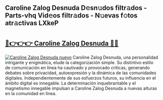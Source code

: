 ## Caroline Zalog Desnuda D𝚎sn𝚞dos filtr𝚊dos - Parts-vhq Vid𝚎os filtr𝚊dos - N𝚞evas f𝚘tos atr𝚊ctivas LXkeP

# <h2><a href="http://mbc9dqs.tromn.icu/?c=Caroline+Zalog+Desnuda">🔗👉👉👉 Caroline Zalog Desnuda 🔗🔗</a></h2>

[![Caroline Zalog Desnuda nuevo](https://i.imgur.com/pEAQMta.gif)](http://mbc9dqs.tromn.icu/?c=Caroline+Zalog+Desnuda)
Caroline Zalog Desnuda, una personalidad intrigante y enigmática, elude la categorización simple. Su distintivo estilo de comunicación en línea ha cautivado y provocado críticas, generando debates sobre privacidad, autoexpresión y la dinámica de las comunidades digitales. Independientemente de sus esfuerzos futuros, su influencia en el ámbito digital es innegable. La determinación inquebrantable y el magnetismo innegable impulsan a Caroline Zalog Desnuda a nuevas alturas en la comunidad en línea.
